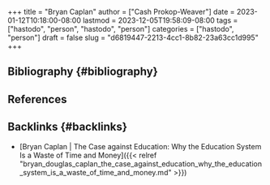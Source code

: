 +++
title = "Bryan Caplan"
author = ["Cash Prokop-Weaver"]
date = 2023-01-12T10:18:00-08:00
lastmod = 2023-12-05T19:58:09-08:00
tags = ["hastodo", "person", "hastodo", "person"]
categories = ["hastodo", "person"]
draft = false
slug = "d6819447-2213-4cc1-8b82-23a63cc1d995"
+++

## Bibliography {#bibliography}

## References

<style>.csl-entry{text-indent: -1.5em; margin-left: 1.5em;}</style><div class="csl-bib-body">
</div>


## Backlinks {#backlinks}

-   [Bryan Caplan | The Case against Education: Why the Education System Is a Waste of Time and Money]({{< relref "bryan_douglas_caplan_the_case_against_education_why_the_education_system_is_a_waste_of_time_and_money.md" >}})
